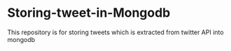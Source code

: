 # Storing-tweet-in-Mongodb
This repository is for storing tweets which is extracted from twitter API into mongodb
